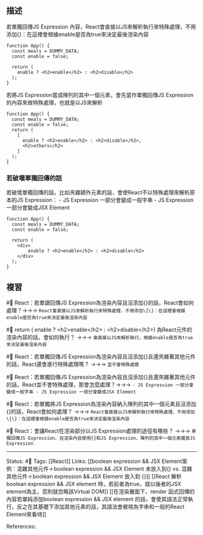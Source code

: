 ## 描述


若單獨回傳JS Expression 內容，React會直接以JS來解析執行來特殊處理，不用添加\{\}：在這裡會根據enable是否為true來決定最後渲染內容

```
function App() {
  const meals = DUMMY_DATA;
  const enable = false;
  
  return (
	enable ? <h2>enable</h2> : <h2>disable</h2>
  );
}
```

若將JS Expression當成陣列的其中一個元素，會先當作單獨回傳JS Expression的內容來做特殊處理，也就是以JS來解析
```
function App() {
  const meals = DUMMY_DATA;
  const enable = false;
  return (
    [
      enable ? <h2>enable</h2> : <h2>disable</h2>,
      <h2>others</h2>
    ]
  );
}
```

### 若破壞單獨回傳的話
若破壞單獨回傳的話，比如夾雜額外元素的話，會使React不以特殊處理來解析原本的JS Expression：
	- JS Expression 一部分會變成一般字串
	- JS Expression 一部分會變成JSX Element
```
function App() {
  const meals = DUMMY_DATA;
  const enable = false;
  
  return (
	<div>
		enable ? <h2>enable</h2> : <h2>disable</h2>
	</div>
  );
}
```

## 複習

#🧠 React：若單讀回傳JS Expression為渲染內容且沒添加\{\}的話，React會如何處理？->->-> `React會直接以JS來解析執行來特殊處理，不用添加\{\}：在這裡會根據enable是否為true來決定最後渲染內容`
<!--SR:!2024-10-14,454,250-->

#🧠 return ( enable ? \<h2\>enable\<\/h2\> : \<h2\>disable\<\/h2\>) 為React元件的渲染內容的話，會如何執行？ ->->-> `會直接以JS來解析執行，根據enable是否為true來決定最後渲染內容`
<!--SR:!2023-06-20,163,250-->

#🧠 React：若單獨回傳JS Expression為渲染內容且沒添加\{\}且還夾雜著其他元件的話，React還會進行特殊處理嗎？ ->->-> `並不會特殊處理`
<!--SR:!2023-11-08,216,230-->


#🧠 React：若單獨回傳JS Expression為渲染內容且沒添加\{\}且還夾雜著其他元件的話，React並不會特殊處理，那會怎麼處理？->->-> `- JS Expression 一部分會變成一般字串 - JS Expression 一部分會變成JSX Element`
<!--SR:!2023-07-29,191,250-->

#🧠 React：若單獨將JS Expression為渲染內容納入陣列的其中一個元素且沒添加\{\}的話，React會如何處理？ ->->-> `React會直接以JS來解析執行來特殊處理，不用添加\{\}：在這裡會根據enable是否為true來決定最後渲染內容`
<!--SR:!2024-10-17,457,250-->

#🧠 React：會讓React在渲染部分以JS Expression處理的途徑有哪些？ ->->-> `單獨回傳JS Expression、在渲染內容使用{}和JS Expression、陣列的其中一個元素擺放JS Expression`
<!--SR:!2023-08-04,195,250-->


---
Status: #🌱 
Tags:
[[React]]
Links:
[[boolean expression && JSX Element案例：混雜其他元件＋boolean expression && JSX Element 未放入到{} vs. 混雜其他元件＋boolean expression && JSX Element 放入到 {}]]
[[React 解析boolean expression && JSX element  時，若前者為true，就以後者的JSX element為主，否則就忽略該Virtual DOM]]
[[在渲染層面下，render 函式回傳的內容若單純添加boolean expression && JSX element 的話，會使其語法正常執行，反之在其基礎下添加其他元素的話，其語法會被視為字串和一般的React Element來看待]]

References: